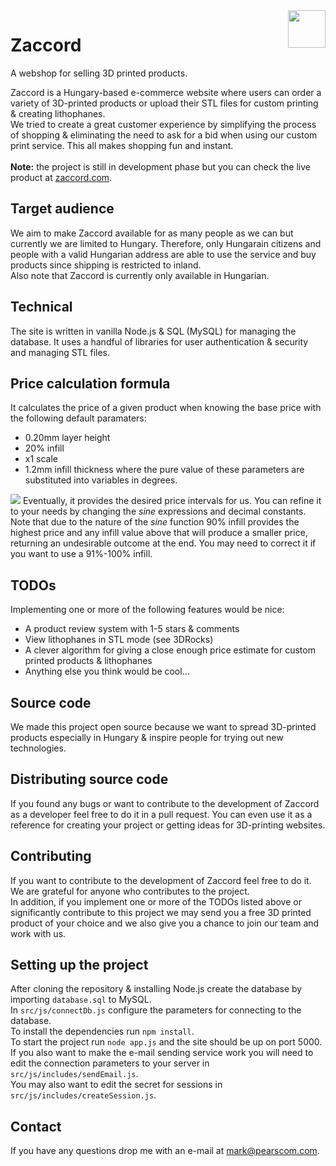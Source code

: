 <img align="right" width="60" src="https://www.zaccord.com/images/logo.png">
<h1>Zaccord</h1>
A webshop for selling 3D printed products.

Zaccord is a Hungary-based e-commerce website where users can order a variety of 3D-printed
products or upload their STL files for custom printing & creating lithophanes.<br>
We tried to create a great customer experience by simplifying the process of shopping & eliminating the need to ask for a bid when using our custom print service. This all makes shopping fun and instant.<br><br>
<b>Note:</b> the project is still in development phase but you can check the live product at
<a href="https://www.zaccord.com">zaccord.com</a>.

## Target audience
We aim to make Zaccord available for as many people as we can but currently we are limited
to Hungary. Therefore, only Hungarain citizens and people with a valid Hungarian address are
able to use the service and buy products since shipping is restricted to inland.<br>
Also note that Zaccord is currently only available in Hungarian.

## Technical
The site is written in vanilla Node.js & SQL (MySQL) for managing the database. It uses a handful of libraries for user authentication & security and managing STL files.

## Price calculation formula
It calculates the price of a given product when knowing the base price with the following
default paramaters:
  - 0.20mm layer height
  - 20% infill
  - x1 scale
  - 1.2mm infill thickness
where the pure value of these parameters are substituted into variables in degrees.
<img src="https://www.zaccord.com/images/finalFormula.png">
Eventually, it provides the desired price intervals for us. You can refine it to your needs by
changing the <i>sine</i> expressions and decimal constants.<br>
Note that due to the nature of the <i>sine</i> function 90% infill provides the highest
price and any infill value above that will produce a smaller price, returning an undesirable outcome at the end. You may need to correct it if you want to use a 91%-100% infill.

## TODOs
Implementing one or more of the following features would be nice:
  - A product review system with 1-5 stars & comments
  - View lithophanes in STL mode (see 3DRocks)
  - A clever algorithm for giving a close enough price estimate for custom printed products &
    lithophanes
  - Anything else you think would be cool...

## Source code
We made this project open source because we want to spread 3D-printed products especially in Hungary & inspire people for trying out new technologies.

## Distributing source code
If you found any bugs or want to contribute to the development of Zaccord as a developer feel free to do it in a pull request.
You can even use it as a reference for creating your project or getting ideas for 3D-printing websites.

## Contributing
If you want to contribute to the development of Zaccord feel free to do it. We are grateful for
anyone who contributes to the project.<br>
In addition, if you implement one or more of the TODOs listed above or significantly contribute
to this project we may send you a free 3D printed product of your choice and we also give you a
chance to join our team and work with us.

## Setting up the project
After cloning the repository & installing Node.js create the database by importing `database.sql` to MySQL.<br>
In `src/js/connectDb.js` configure the parameters for connecting to the database.<br>
To install the dependencies run `npm install`.<br>
To start the project run `node app.js` and the site should be up on port 5000.<br>
If you also want to make the e-mail sending service work you will need to edit the connection parameters to your server in `src/js/includes/sendEmail.js`.<br>
You may also want to edit the secret for sessions in `src/js/includes/createSession.js`.

## Contact
If you have any questions drop me with an e-mail at <a href="mailto:mark@pearscom.com">mark@pearscom.com</a>.
